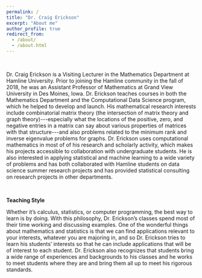 ```yaml
---
permalink: /
title: "Dr. Craig Erickson"
excerpt: "About me"
author_profile: true
redirect_from: 
  - /about/
  - /about.html
---
```


<br>

Dr. Craig Erickson is a Visiting Lecturer in the Mathematics Department at Hamline University. Prior to joining the Hamline community in the fall of 2018, he was an Assistant Professor of Mathematics at Grand View University in Des Moines, Iowa. Dr. Erickson teaches courses in both the Mathematics Department and the Computational Data Science program, which he helped to develop and launch. His mathematical research interests include combinatorial matrix theory (the intersection of matrix theory and graph theory)---especially what the locations of the positive, zero, and negative entries in a matrix can say about various properties of matrices with that structure---and also problems related to the minimum rank and inverse eigenvalue problems for graphs. Dr. Erickson uses computational mathematics in most of of his research and scholarly activity, which makes his projects accessible to collaboration with undergraduate students. He is also interested in applying statistical and machine learning to a wide variety of problems and has both collaborated with Hamline students on data science summer research projects and has provided statistical consulting on research projects in other departments.

<br>

**Teaching Style**

Whether it’s calculus, statistics, or computer programming, the best way to learn is by doing. With this philosophy, Dr. Erickson’s classes spend most of their time working and discussing examples. One of the wonderful things about mathematics and statistics is that we can find applications relevant to your interests, whatever you are majoring in, and so Dr. Erickson tries to learn his students’ interests so that he can include applications that will be of interest to each student. Dr. Erickson also recognizes that students bring a wide range of experiences and backgrounds to his classes and he works to meet students where they are and bring them all up to meet his rigorous standards.